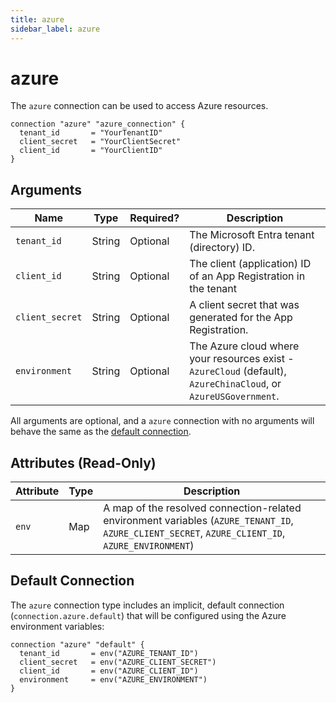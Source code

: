 ```yaml
---
title: azure
sidebar_label: azure
---
```


# azure

The `azure` connection can be used to access Azure resources.

```hcl
connection "azure" "azure_connection" {
  tenant_id       = "YourTenantID"
  client_secret   = "YourClientSecret"
  client_id       = "YourClientID"
}
```

## Arguments

| Name            | Type   | Required? | Description                                                                                                     |
| --------------- | ------ | --------- | --------------------------------------------------------------------------------------------------------------- |
| `tenant_id`     | String | Optional  | The Microsoft Entra tenant (directory) ID.                                                                      |
| `client_id`     | String | Optional  | The client (application) ID of an App Registration in the tenant                                                |
| `client_secret` | String | Optional  | A client secret that was generated for the App Registration.                                                    |
| `environment`   | String | Optional  | The Azure cloud where your resources exist - `AzureCloud` (default), `AzureChinaCloud`, or `AzureUSGovernment`. |

All arguments are optional, and a `azure` connection with no arguments will behave the same as the [default connection](#default-connection).

## Attributes (Read-Only)

| Attribute | Type | Description                                                                                                                                       |
| --------- | ---- | ------------------------------------------------------------------------------------------------------------------------------------------------- |
| `env`     | Map  | A map of the resolved connection-related environment variables (`AZURE_TENANT_ID`, `AZURE_CLIENT_SECRET`, `AZURE_CLIENT_ID`, `AZURE_ENVIRONMENT`) |

## Default Connection

The `azure` connection type includes an implicit, default connection (`connection.azure.default`) that will be configured using the Azure environment variables:

```hcl
connection "azure" "default" {
  tenant_id       = env("AZURE_TENANT_ID")
  client_secret   = env("AZURE_CLIENT_SECRET")
  client_id       = env("AZURE_CLIENT_ID")
  environment     = env("AZURE_ENVIRONMENT")
}
```
